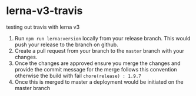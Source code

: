 # lerna-v3-travis

testing out travis with lerna v3

1. Run `npm run lerna:version` locally from your release branch. This would push your release to the branch on github.
2. Create a pull request from your branch to the `master` branch with your changes.
3. Once the changes are approved ensure you merge the changes and provide the commit message for the merge follows
   this convention otherwise the build with fail `chore(release) : 1.9.7`
4. Once this is merged to master a deployment would be initiated on the master branch
